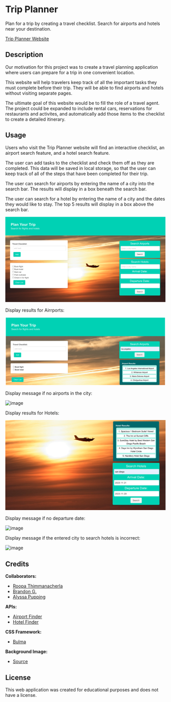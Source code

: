 # Trip Planner 

Plan for a trip by creating a travel checklist. Search for airports and hotels near your destination. 

[Trip Planner Website](https://roopathimmanacherla.github.io/trip-planner/)

## Description

Our motivation for this project was to create a travel planning application where users can prepare for a trip in one convenient location. 

This website will help travelers keep track of all the important tasks they must complete before their trip. They will be able to find airports and hotels without visiting separate pages. 

The ultimate goal of this website would be to fill the role of a travel agent. The project could be expanded to include rental cars, reservations for restaurants and activites, and automatically add those items to the checklist to create a detailed itinerary. 

## Usage

Users who visit the Trip Planner website will find an interactive checklist, an airport search feature, and a hotel search feature. 

The user can add tasks to the checklist and check them off as they are completed. This data will be saved in local storage, so that the user can keep track of all of the steps that have been completed for their trip. 

The user can search for airports by entering the name of a city into the search bar. The results will display in a box beneath the search bar. 

The user can search for a hotel by entering the name of a city and the dates they would like to stay. The top 5 results will display in a box above the search bar.

![A screenshot of the Trip Planner Website. The background is a sunset with an airplane in silhouette.](images/trip-planner-screenshot.png)

Display results for Airrports:

![image](images/airport-results-screenshot.png)

Display message if no airports in the city:

![image](https://github.com/RoopaThimmanacherla/trip-planner/assets/144958836/22deb7e1-8ffb-47e6-8afd-c869f46192ea)

Display results for Hotels:

![image](images/hotel-results-screenshot.png)

Display message if no departure date:

![image](https://github.com/RoopaThimmanacherla/trip-planner/assets/144958836/b44283d9-d3a3-4cae-a4a0-fbec97c88f5c)

Display message if the entered city to search hotels is incorrect:

![image](https://github.com/RoopaThimmanacherla/trip-planner/assets/144958836/b3c28054-751d-4f9b-8ab4-1a0bd944d3f0)







## Credits

**Collaborators:**
- [Roopa Thimmanacherla](https://github.com/RoopaThimmanacherla)
- [Brandon G.](https://github.com/g00s3mag1k)
- [Alyssa Pupping](https://github.com/ajpupping)

**APIs:**
- [Airport Finder](https://api-ninjas.com/api/airports)
- [Hotel Finder](https://rapidapi.com/tipsters/api/booking-com)

**CSS Framework:**
- [Bulma](https://bulma.io/)

**Background Image:** 
- [Source](https://www.pexels.com/photo/silhouette-of-an-airplane-flying-during-sunset-6629764/)

## License

This web application was created for educational purposes and does not have a license. 

